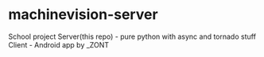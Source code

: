 # machinevision-server
School project
Server(this repo) - pure python with async and tornado stuff
Client - Android app by _ZONT
